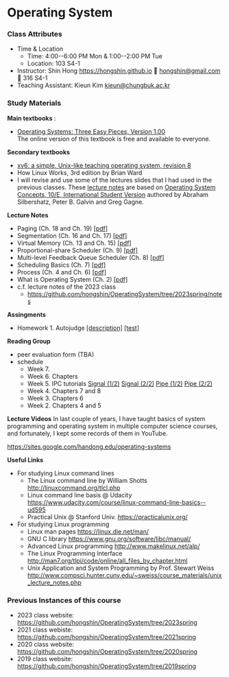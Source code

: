 # Operating System

### Class Attributes ###
* Time & Location
	- Time: 4:00--6:00 PM Mon & 1:00--2:00 PM Tue
	- Location: 103 S4-1
* Instructor: Shin Hong https://hongshin.github.io :e-mail: hongshin@gmail.com :door: 316 S4-1
* Teaching Assistant: Kieun Kim kieun@chungbuk.ac.kr

### Study Materials ###

**Main textbooks** :
* [Operating Systems: Three Easy Pieces, Version 1.00](http://pages.cs.wisc.edu/~remzi/OSTEP/)  
  The online version of this textbook is free and available to everyone.

**Secondary textbooks**
* [xv6: a simple, Unix-like teaching operating system, revision 8](https://pdos.csail.mit.edu/6.828/2014/xv6/book-rev8.pdf)
* How Linux Works, 3rd edition by Brian Ward 
* I will revise and use some of the lectures slides that I had used in the previous classes. These [lecture notes](https://github.com/hongshin/OperatingSystem/tree/2020spring) are based on [Operating System Concepts, 10/E, International Student Version](http://www.kyobobook.co.kr/product/detailViewEng.laf?ejkGb=ENG&mallGb=ENG&barcode=9781119586166) authored by Abraham Silbershatz, Peter B. Galvin and Greg Gagne. 

**Lecture Notes**
 - Paging (Ch. 18 and Ch. 19) [\[pdf\]](note/ch18+19-paging.pdf)
 - Segmentation (Ch. 16 and Ch. 17) [\[pdf\]](note/ch16+17-segmentation.pdf)
 - Virtual Memory (Ch. 13 and Ch. 15) [\[pdf\]](note/ch13+15-vm.pdf)
 - Proportional-share Scheduler (Ch. 9) [\[pdf\]](note/ch9-propshare.pdf)
 - Multi-level Feedback Queue Scheduler (Ch. 8) [\[pdf\]](note/ch8-mlfq.pdf)
 - Scheduling Basics (Ch. 7) [\[pdf\]](note/ch7-scheduling.pdf)
 - Process (Ch. 4 and Ch. 6) [\[pdf\]](note/ch4+6-process.pdf)
 - What is Operating System (Ch. 2) [\[pdf\]](note/ch2-what+is+os.pdf)
 - c.f. lecture notes of the 2023 class
    * https://github.com/hongshin/OperatingSystem/tree/2023spring/notes

**Assingments**
 - Homework 1. Autojudge [\[description\]](assignments/homework1/homework1-r1.pdf) [\[test\]](assignments/homework1/example)


**Reading Group**
 * peer evaluation form (TBA)
 * schedule
	- Week 7. 
	- Week 6. Chapters 
	- Week 5. IPC tutorials [Signal (1/2)](https://youtu.be/ODixeqqD-Kc) [Signal (2/2)](https://youtu.be/SDGDTNo3cUs) [Pipe (1/2)](https://youtu.be/8v1f6S4JTY0) [Pipe (2/2)](https://youtu.be/Lj_eBZCiIEo)
    - Week 4. Chapters 7 and 8
    - Week 3. Chapters 6
    - Week 2. Chapters 4 and 5

**Lecture Videos**
In last couple of years, I have taught basics of system programming and operating system in multiple computer science courses, and fortunately, I kept some records of them in YouTube. 

https://sites.google.com/handong.edu/operating-systems


**Useful Links**
- For studying Linux command lines
  - The Linux command line by William Shotts http://linuxcommand.org/tlcl.php
  - Linux command line basis @ Udacity https://www.udacity.com/course/linux-command-line-basics--ud595
  - Practical Unix @ Stanford Univ. https://practicalunix.org/
- For studying Linux programming
  - Linux man pages https://linux.die.net/man/
  - GNU C library https://www.gnu.org/software/libc/manual/
  - Advanced Linux programming http://www.makelinux.net/alp/
  - The Linux Programming Interface http://man7.org/tlpi/code/online/all_files_by_chapter.html
  - Unix Application and System Programming by Prof. Stewart Weiss  http://www.compsci.hunter.cuny.edu/~sweiss/course_materials/unix_lecture_notes.php

### Previous Instances of this course ###
* 2023 class website: https://github.com/hongshin/OperatingSystem/tree/2023spring
* 2021 class webiste: https://github.com/hongshin/OperatingSystem/tree/2021spring
* 2020 class website: https://github.com/hongshin/OperatingSystem/tree/2020spring
* 2019 class website: https://github.com/hongshin/OperatingSystem/tree/2019spring
